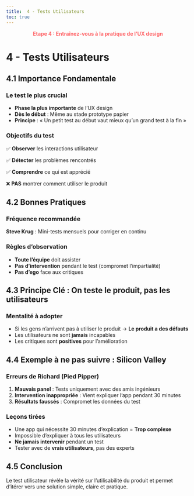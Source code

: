 ```yaml
---
title:  4 - Tests Utilisateurs 
toc: true
---
```

<p style="color:oklch(70.4% 0.191 22.216); font-weight:bold; text-align:center ">Etape 4 : Entraînez-vous à la pratique de l’UX design</p>

# 4 - Tests Utilisateurs 

## 4.1 Importance Fondamentale

### Le test le plus crucial
- **Phase la plus importante** de l’UX design
- **Dès le début** : Même au stade prototype papier
- **Principe** : « Un petit test au début vaut mieux qu’un grand test à la fin »

### Objectifs du test
✅ **Observer** les interactions utilisateur

✅ **Détecter** les problèmes rencontrés

✅ **Comprendre** ce qui est apprécié

❌ **PAS** montrer comment utiliser le produit

## 4.2 Bonnes Pratiques

### Fréquence recommandée
**Steve Krug** : Mini-tests mensuels pour corriger en continu

### Règles d’observation
- **Toute l’équipe** doit assister
- **Pas d’intervention** pendant le test (compromet l’impartialité)
- **Pas d’ego** face aux critiques

## 4.3 Principe Clé : On teste le produit, pas les utilisateurs

### Mentalité à adopter
- Si les gens n’arrivent pas à utiliser le produit → **Le produit a des défauts**
- Les utilisateurs ne sont **jamais** incapables
- Les critiques sont **positives** pour l’amélioration

## 4.4 Exemple à ne pas suivre : Silicon Valley

### Erreurs de Richard (Pied Pipper)
1. **Mauvais panel** : Tests uniquement avec des amis ingénieurs
2. **Intervention inappropriée** : Vient expliquer l’app pendant 30 minutes
3. **Résultats faussés** : Compromet les données du test

### Leçons tirées
- Une app qui nécessite 30 minutes d’explication = **Trop complexe**
- Impossible d’expliquer à tous les utilisateurs
- **Ne jamais intervenir** pendant un test
- Tester avec de **vrais utilisateurs**, pas des experts

## 4.5 Conclusion
Le test utilisateur révèle la vérité sur l’utilisabilité du produit et permet d’itérer vers une solution simple, claire et pratique.